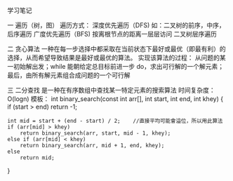 学习笔记

一 遍历（树，图）
遍历方式：
深度优先遍历（DFS) 
如：二叉树的前序，中序，后序遍历
广度优先遍历（BFS) 按离根节点的距离一层层访问
二叉树层序遍历

二 贪心算法
    一种在每一步选择中都采取在当前状态下最好或最优（即最有利）的选择，从而希望导致结果是最好或最优的算法。
实现该算法的过程：
    从问题的某一初始解出发；while 能朝给定总目标前进一步 do，求出可行解的一个解元素；
最后，由所有解元素组合成问题的一个可行解

三 二分查找
    是一种在有序数组中查找某一特定元素的搜索算法
    时间复杂度：O(logn)
    模板：
    int binary_search(const int arr[], int start, int end, int khey) {
	if (start > end)
		return -1;

	int mid = start + (end - start) / 2;    //直接平均可能會溢位，所以用此算法
	if (arr[mid] > khey)
		return binary_search(arr, start, mid - 1, khey);
	else if (arr[mid] < khey)
		return binary_search(arr, mid + 1, end, khey);
	else
	    return mid;        
}